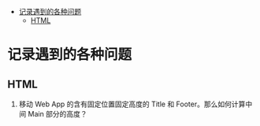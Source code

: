 - [记录遇到的各种问题](#记录遇到的各种问题)
  - [HTML](#html)
# 记录遇到的各种问题
## HTML
1. 移动 Web App 的含有固定位置固定高度的 Title 和 Footer。那么如何计算中间 Main 部分的高度？